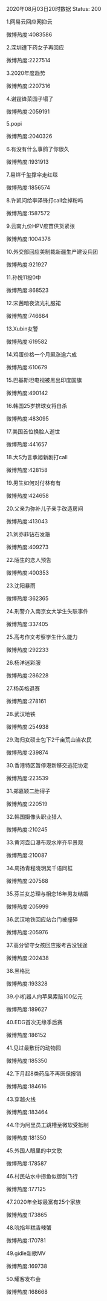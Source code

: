 2020年08月03日20时数据
Status: 200

1.网易云回应网抑云

微博热度:4083586

2.深圳遭下药女子再回应

微博热度:2227514

3.2020年度趋势

微博热度:2207316

4.谢霆锋菜园子塌了

微博热度:2059191

5.popi

微博热度:2040326

6.有没有什么事鸽了你很久

微博热度:1931913

7.易烊千玺撑伞走红毯

微博热度:1856574

8.许凯问给李泽锋打call会掉粉吗

微博热度:1587572

9.云南九价HPV疫苗供货紧张

微博热度:1004378

10.外交部回应美制裁新疆生产建设兵团

微博热度:921927

11.孙悦11投0中

微博热度:868523

12.宋茜暗夜流光礼服裙

微博热度:746664

13.Xubin女警

微博热度:619582

14.鸡蛋价格一个月飙涨逾六成

微博热度:610679

15.巴基斯坦电视被黑出印度国旗

微博热度:490142

16.韩国25岁排球女将自杀

微博热度:483095

17.美国首位换脸人逝世

微博热度:441657

18.大S为言承旭新剧打call

微博热度:428158

19.男生如何对付林有有

微博热度:424658

20.父亲为弥补儿子亲手改造房间

微博热度:413043

21.刘亦菲钻石发箍

微博热度:409273

22.陌生的恋人预告

微博热度:400353

23.沈阳暴雨

微博热度:362365

24.刑警介入南京女大学生失联事件

微博热度:337405

25.高考作文考察学生什么能力

微博热度:292233

26.杨洋迷彩服

微博热度:286228

27.杨英格退赛

微博热度:278161

28.武汉地铁

微博热度:254938

29.海归女硕士包下2千亩荒山当农民

微博热度:239874

30.香港特区暂停港新移交逃犯协定

微博热度:223539

31.郑嘉颖二胎得子

微博热度:220519

32.韩国摄像头职业猎人

微博热度:210245

33.黄河壶口瀑布现水岸齐平景观

微博热度:210087

34.周扬青程晓玥吴千语同框

微博热度:207568

35.芬兰女总理与相恋16年男友结婚

微博热度:205999

36.武汉地铁回应站台门被撞碎

微博热度:205976

37.高分留守女孩回应报考古没钱途

微博热度:202438

38.黑格比

微博热度:193328

39.小i机器人向苹果索赔100亿元

微博热度:189627

40.EDG首次无缘季后赛

微博热度:186152

41.见过最敷衍的动物园

微博热度:185350

42.下月起8类药品不再医保报销

微博热度:184616

43.穿越火线

微博热度:183464

44.华为阿里员工跳槽至微软受抵制

微博热度:181350

45.外国人眼里的中文歌

微博热度:178587

46.村民站水中捞鱼似御剑飞行

微博热度:177125

47.2020年全球最富有25个家族

微博热度:173865

48.吮指年糕香辣蟹

微博热度:170781

49.gidle新歌MV

微博热度:169738

50.耀客发布会

微博热度:168668

